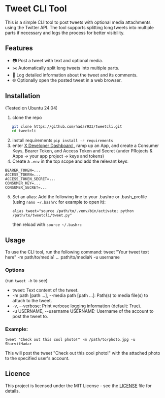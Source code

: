 # Tweet CLI Tool
This is a simple CLI tool to post tweets with optional media attachments using the Twitter API. The tool supports splitting long tweets into multiple parts if necessary and logs the process for better visibility.

## Features

- 📷 Post a tweet with text and optional media.
- ✂️ Automatically split long tweets into multiple parts.
- 📝 Log detailed information about the tweet and its comments.
- 🌐 Optionally open the posted tweet in a web browser.

## Installation
(Tested on Ubuntu 24.04)
1. clone the repo
```sh
   git clone https://github.com/hadar933/tweetcli.git
   cd tweetcli

```
2. install requirements `pip install -r requirements`
3. enter [X Developer Dashboard ](https://developer.twitter.com/en/portal/petition/essential/basic-info), ramp up an App, and create a Consumer Keys, Bearer Token, and Access Token and Secret (under PRojects & Apps -> your app project -> keys and tokens)
4. Create a `.env` in the top scope and add the relevant keys:
```
BEARER_TOKEN=...
ACCESS_TOKEN=...
ACCESS_TOKEN_SECRET=...
CONSUMER_KEY=...
CONSUMER_SECRET=...
```
5. Set an alias: Add the following line to your .bashrc or .bash_profile (using `nano ~/.bashrc` for example to open it):
   ```
   alias tweet="source /path/to/.venv/bin/activate; python /path/to/tweetcli/tweet.py"
   ```
   then reload with `source ~/.bashrc`

## Usage
To use the CLI tool, run the following command:
tweet "Your tweet text here" -m path/to/media1 ... path/to/mediaN -u username

### Options
(run `tweet -h` to see)
-  tweet: Text content of the tweet.
- -m path [path ...], --media path [path ...]: Path(s) to media file(s) to attach to the tweet.
- -v, --verbose: Print verbose logging information (default: True).
- -u USERNAME, --username USERNAME: Username of the account to post the tweet to.

### Example:
```
tweet "Check out this cool photo!" -m /path/to/photo.jpg -u SharvitHadar
```
This will post the tweet "Check out this cool photo!" with the attached photo to the specified user's account.

## Licence

This project is licensed under the MIT License - see the [LICENSE](https://github.com/Hadar933/TweetCLI/tree/main?tab=MIT-1-ov-file) file for details.


